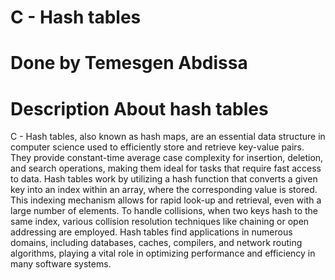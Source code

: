 # C - Hash tables
# Done by Temesgen Abdissa
# Description About hash tables

C - Hash tables, also known as hash maps, are an essential data structure in computer science used to efficiently store and retrieve key-value pairs. They provide constant-time average case complexity for insertion, deletion, and search operations, making them ideal for tasks that require fast access to data. Hash tables work by utilizing a hash function that converts a given key into an index within an array, where the corresponding value is stored. This indexing mechanism allows for rapid look-up and retrieval, even with a large number of elements. To handle collisions, when two keys hash to the same index, various collision resolution techniques like chaining or open addressing are employed. Hash tables find applications in numerous domains, including databases, caches, compilers, and network routing algorithms, playing a vital role in optimizing performance and efficiency in many software systems.
